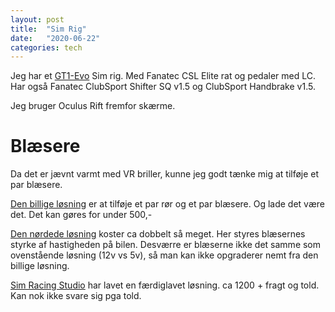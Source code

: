 ```yaml
---
layout: post
title:  "Sim Rig"
date:   "2020-06-22"
categories: tech
---
```


Jeg har et [GT1-Evo](https://sim-lab.eu/product/gt1-evo/) Sim rig. Med Fanatec
CSL Elite rat og pedaler med LC. Har også Fanatec ClubSport Shifter SQ v1.5 og
ClubSport Handbrake v1.5.

Jeg bruger Oculus Rift fremfor skærme.

# Blæsere

Da det er jævnt varmt med VR briller, kunne jeg godt tænke mig at tilføje et par
blæsere. 

[Den billige løsning](https://www.youtube.com/watch?v=ouL9FefN_bk) er at
tilføje et par rør og et par blæsere. Og lade det være det. Det kan gøres for
under 500,-

[Den nørdede løsning](https://www.youtube.com/watch?v=a5A5LSLH5ks) koster ca
dobbelt så meget. Her styres blæsernes styrke af hastigheden på bilen. Desværre
er blæserne ikke det samme som ovenstående løsning (12v vs 5v), så man kan ikke
opgraderer nemt fra den billige løsning.

[Sim Racing Studio](https://www.simracingstudio.com/product-page/srs-double-the-fan-power-wind-package)
har lavet en færdiglavet løsning. ca 1200 + fragt og told. Kan nok ikke svare
sig pga told.

